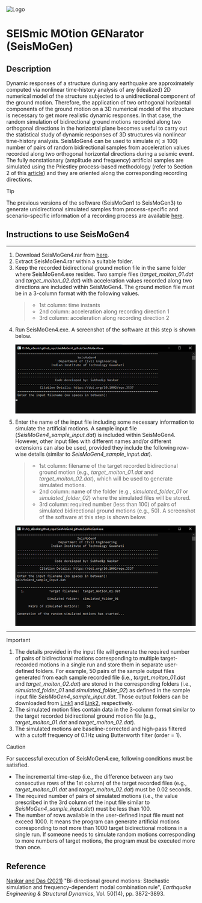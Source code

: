 ![Logo](https://lh3.googleusercontent.com/drive-viewer/AK7aPaBeEVShCCPjBw7h2LsnRh3r0nz-ndunaItNz0O5jR8830_Cv7sfDqeMmBfl_29jRjBVlIxgiPwuTdCpJ2cKF9j_tTTf=s2560)

# SEISmic MOtion GENarator (SeisMoGen)

## Description
Dynamic responses of a structure during any earthquake are approximately computed via nonlinear time-history analysis of any (idealized) 2D numerical model of the structure subjected to a unidirectional component of the ground motion. Therefore, the application of two orthogonal horizontal components of the ground motion on a 3D numerical model of the structure is necessary to get more realistic dynamic responses. In that case, the random simulation of bidirectional ground motions recorded along two orthogonal directions in the horizontal plane becomes useful to carry out the statistical study of dynamic responses of 3D structures via nonlinear time-history analysis. SeisMoGen4 can be used to simulate $n(\leq 100)$ number of pairs of random bidirectional samples from acceleration values recorded along two orthogonal horizontal directions during a seismic event. The fully nonstationary (amplitude and frequency) artificial samples are simulated using the Priestley process-based methodology (refer to Section 2 of this <a href="https://doi.org/10.1002/eqe.3537">article</a>) and they are oriented along the corresponding recording directions.

> [!TIP]
> The previous versions of the software (SeisMoGen1 to SeisMoGen3) to generate unidirectional simulated samples from process-specific and scenario-specific information of a recording process are available [here](https://sites.google.com/site/sandipdas/seismogen).

## Instructions to use SeisMoGen4
----
1. Download SeisMoGen4.rar from [here](https://drive.google.com/file/d/1GsEiwNGM_LIQKCb1cFWCKFyPPn9sP047/view?usp=sharing).
2. Extract SeisMoGen4.rar within a suitable folder.
3. Keep the recorded bidirectional ground motion file in the same folder where SeisMoGen4.exe resides. Two sample files (*target_moiton_01.dat* and *target_moiton_02.dat*) with acceleration values recorded along two directions are included within SeisMoGen4. The ground motion file must be in a 3-column format with the following values.
   >* 1st column: time instants
   >* 2nd column: acceleration along recording direction 1
   >* 3rd column: acceleration along recording direction 2
4. Run SeisMoGen4.exe. A screenshot of the software at this step is shown below.
   <p align="center"> <img align="center" src="SeisMoGen4_demo.png" alt="drawing" width="900"/> </p>
6. Enter the name of the input file including some necessary information to simulate the artificial motions. A sample input file (*SeisMoGen4_sample_input.dat*) is included within SeisMoGen4. However, other input files with different names and/or different extensions can also be used, provided they include the following row-wise details (similar to *SeisMoGen4_sample_input.dat*).
   >* 1st column: filename of the target recorded bidirectional ground motion (e.g., *target_moiton_01.dat* and *target_moiton_02.dat*), which will be used to generate simulated motions.
   >* 2nd column: name of the folder (e.g., *simulated_folder_01* or *simulated_folder_02*) where the simulated files will be stored.
   >* 3rd column: required number (less than 100) of pairs of simulated bidirectional ground motions (e.g., 50).
A screenshot of the software at this step is shown below.
   <p align="center"> <img align="center" src="SeisMoGen4_demo1.png" alt="drawing" width="900"/> </p>
----

> [!IMPORTANT]
> 1. The details provided in the input file will generate the required number of pairs of bidirectional motions corresponding to multiple target-recorded motions in a single run and store them in separate user-defined folders. For example, 50 pairs of the sample output files generated from each sample recorded file (i.e., *target_moiton_01.dat* and *target_moiton_02.dat*) are stored in the corresponding folders (i.e., *simulated_folder_01* and *simulated_folder_02*) as defined in the sample input file *SeisMoGen4_sample_input.dat*. Those output folders can be downloaded from [Link1](https://drive.google.com/drive/folders/1mqcx6su3UM6fgs544AuB42XwMST5WUBC?usp=sharing) and [Link2](https://drive.google.com/drive/folders/1GAP9Wcns70nkMcGMU0F8bg7lW-1q4lbe?usp=sharing), respectively. 
> 2. The simulated motion files contain data in the 3-column format similar to the target recorded bidirectional ground motion file (e.g., *target_moiton_01.dat* and *target_moiton_02.dat*).
> 3. The simulated motions are baseline-corrected and high-pass filtered with a cutoff frequency of 0.1Hz using Butterworth filter (order = 1).

> [!CAUTION]
> For successful execution of SeisMoGen4.exe, following conditions must be satisfied.
> * The incremental time-step (i.e., the difference between any two consecutive rows of the 1st column) of the target recorded files (e.g., *target_moiton_01.dat* and *target_moiton_02.dat*) must be 0.02 seconds.
> * The required number of pairs of simulated motions (i.e., the value prescribed in the 3rd column of the input file similar to *SeisMoGen4_sample_input.dat*) must be less than 100.
> * The number of rows available in the user-defined input file must not exceed 1000. It means the program can generate artificial motions corresponding to not more than 1000 target bidirectional motions in a single run. If someone needs to simulate random motions corresponding to more numbers of target motions, the program must be executed more than once.

## Reference
<a href="https://doi.org/10.1002/eqe.3537">Naskar and Das (2021)</a> "Bi-directional ground motions: Stochastic simulation and frequency-dependent modal combination rule", <i>Earthquake Engineering & Structural Dynamics</i>, Vol. 50(14), pp. 3872-3893.
